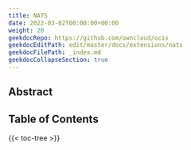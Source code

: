 ```yaml
---
title: NATS
date: 2022-03-02T00:00:00+00:00
weight: 20
geekdocRepo: https://github.com/owncloud/ocis
geekdocEditPath: edit/master/docs/extensions/nats
geekdocFilePath: _index.md
geekdocCollapseSection: true
---
```


## Abstract


## Table of Contents

{{< toc-tree >}}